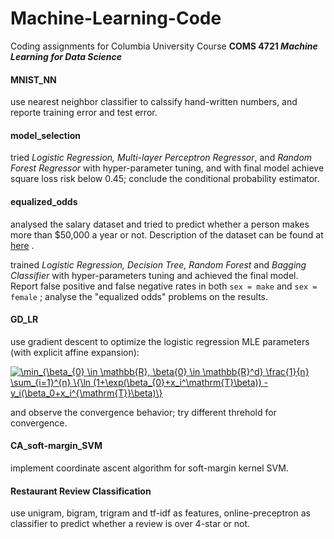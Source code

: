 # Machine-Learning-Code
Coding assignments for Columbia University Course **COMS 4721 *Machine Learning for Data Science*** 



#### MNIST_NN

use nearest neighbor classifier to calssify hand-written numbers, and reporte training error and test error.



#### model_selection

tried *Logistic Regression, Multi-layer Perceptron Regressor*, and *Random Forest Regressor* with hyper-parameter tuning, and with final model achieve square loss risk below 0.45; conclude the conditional probability estimator.



#### equalized_odds

analysed the salary dataset and tried to predict whether a person makes more than $50,000 a year or not. Description of the dataset can be found at [here](https://archive.ics.uci.edu/ml/machine-learning-databases/adult/adult.names) .

trained *Logistic Regression, Decision Tree, Random Forest* and *Bagging Classifier* with hyper-parameters tuning and achieved the final model. Report false positive and false negative rates in both `sex = make` and `sex = female` ; analyse the "equalized odds" problems on the results.



#### GD_LR

use gradient descent to optimize the logistic regression MLE parameters (with explicit affine expansion):

<a href="https://www.codecogs.com/eqnedit.php?latex=\min_{\beta_{0}&space;\in&space;\mathbb{R},&space;\beta{0}&space;\in&space;\mathbb{R}^d}&space;\frac{1}{n}&space;\sum_{i=1}^{n}&space;\{\ln&space;(1&plus;\exp(\beta_{0}&plus;x_i^\mathrm{T}\beta))&space;-&space;y_i(\beta_0&plus;x_i^{\mathrm{T}}\beta)\}" target="_blank"><img src="https://latex.codecogs.com/gif.latex?\min_{\beta_{0}&space;\in&space;\mathbb{R},&space;\beta{0}&space;\in&space;\mathbb{R}^d}&space;\frac{1}{n}&space;\sum_{i=1}^{n}&space;\{\ln&space;(1&plus;\exp(\beta_{0}&plus;x_i^\mathrm{T}\beta))&space;-&space;y_i(\beta_0&plus;x_i^{\mathrm{T}}\beta)\}" title="\min_{\beta_{0} \in \mathbb{R}, \beta{0} \in \mathbb{R}^d} \frac{1}{n} \sum_{i=1}^{n} \{\ln (1+\exp(\beta_{0}+x_i^\mathrm{T}\beta)) - y_i(\beta_0+x_i^{\mathrm{T}}\beta)\}" /></a>

and observe the convergence behavior; try different threhold for convergence.



#### CA_soft-margin_SVM

implement coordinate ascent algorithm for soft-margin kernel SVM.



#### Restaurant Review Classification

use unigram, bigram, trigram and tf-idf as features, online-preceptron as classifier to predict whether a review is over 4-star or not.







